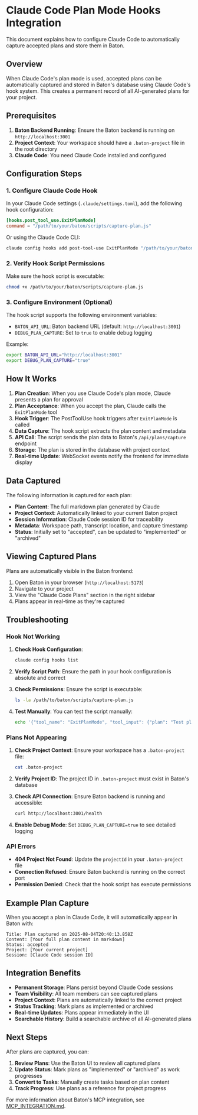 # Claude Code Plan Mode Hooks Integration

This document explains how to configure Claude Code to automatically capture accepted plans and store them in Baton.

## Overview

When Claude Code's plan mode is used, accepted plans can be automatically captured and stored in Baton's database using Claude Code's hook system. This creates a permanent record of all AI-generated plans for your project.

## Prerequisites

1. **Baton Backend Running**: Ensure the Baton backend is running on `http://localhost:3001`
2. **Project Context**: Your workspace should have a `.baton-project` file in the root directory
3. **Claude Code**: You need Claude Code installed and configured

## Configuration Steps

### 1. Configure Claude Code Hook

In your Claude Code settings (`.claude/settings.toml`), add the following hook configuration:

```toml
[hooks.post_tool_use.ExitPlanMode]
command = "/path/to/your/baton/scripts/capture-plan.js"
```

Or using the Claude Code CLI:

```bash
claude config hooks add post-tool-use ExitPlanMode "/path/to/your/baton/scripts/capture-plan.js"
```

### 2. Verify Hook Script Permissions

Make sure the hook script is executable:

```bash
chmod +x /path/to/your/baton/scripts/capture-plan.js
```

### 3. Configure Environment (Optional)

The hook script supports the following environment variables:

- `BATON_API_URL`: Baton backend URL (default: `http://localhost:3001`)
- `DEBUG_PLAN_CAPTURE`: Set to `true` to enable debug logging

Example:
```bash
export BATON_API_URL="http://localhost:3001"
export DEBUG_PLAN_CAPTURE="true"
```

## How It Works

1. **Plan Creation**: When you use Claude Code's plan mode, Claude presents a plan for approval
2. **Plan Acceptance**: When you accept the plan, Claude calls the `ExitPlanMode` tool
3. **Hook Trigger**: The PostToolUse hook triggers after `ExitPlanMode` is called
4. **Data Capture**: The hook script extracts the plan content and metadata
5. **API Call**: The script sends the plan data to Baton's `/api/plans/capture` endpoint
6. **Storage**: The plan is stored in the database with project context
7. **Real-time Update**: WebSocket events notify the frontend for immediate display

## Data Captured

The following information is captured for each plan:

- **Plan Content**: The full markdown plan generated by Claude
- **Project Context**: Automatically linked to your current Baton project
- **Session Information**: Claude Code session ID for traceability
- **Metadata**: Workspace path, transcript location, and capture timestamp
- **Status**: Initially set to "accepted", can be updated to "implemented" or "archived"

## Viewing Captured Plans

Plans are automatically visible in the Baton frontend:

1. Open Baton in your browser (`http://localhost:5173`)
2. Navigate to your project
3. View the "Claude Code Plans" section in the right sidebar
4. Plans appear in real-time as they're captured

## Troubleshooting

### Hook Not Working

1. **Check Hook Configuration**:
   ```bash
   claude config hooks list
   ```

2. **Verify Script Path**: Ensure the path in your hook configuration is absolute and correct

3. **Check Permissions**: Ensure the script is executable:
   ```bash
   ls -la /path/to/baton/scripts/capture-plan.js
   ```

4. **Test Manually**: You can test the script manually:
   ```bash
   echo '{"tool_name": "ExitPlanMode", "tool_input": {"plan": "Test plan"}, "session_id": "test", "cwd": "/your/workspace"}' | /path/to/baton/scripts/capture-plan.js
   ```

### Plans Not Appearing

1. **Check Project Context**: Ensure your workspace has a `.baton-project` file:
   ```bash
   cat .baton-project
   ```

2. **Verify Project ID**: The project ID in `.baton-project` must exist in Baton's database

3. **Check API Connection**: Ensure Baton backend is running and accessible:
   ```bash
   curl http://localhost:3001/health
   ```

4. **Enable Debug Mode**: Set `DEBUG_PLAN_CAPTURE=true` to see detailed logging

### API Errors

- **404 Project Not Found**: Update the `projectId` in your `.baton-project` file
- **Connection Refused**: Ensure Baton backend is running on the correct port
- **Permission Denied**: Check that the hook script has execute permissions

## Example Plan Capture

When you accept a plan in Claude Code, it will automatically appear in Baton with:

```
Title: Plan captured on 2025-08-04T20:40:13.858Z
Content: [Your full plan content in markdown]
Status: accepted
Project: [Your current project]
Session: [Claude Code session ID]
```

## Integration Benefits

- **Permanent Storage**: Plans persist beyond Claude Code sessions
- **Team Visibility**: All team members can see captured plans
- **Project Context**: Plans are automatically linked to the correct project
- **Status Tracking**: Mark plans as implemented or archived
- **Real-time Updates**: Plans appear immediately in the UI
- **Searchable History**: Build a searchable archive of all AI-generated plans

## Next Steps

After plans are captured, you can:

1. **Review Plans**: Use the Baton UI to review all captured plans
2. **Update Status**: Mark plans as "implemented" or "archived" as work progresses
3. **Convert to Tasks**: Manually create tasks based on plan content
4. **Track Progress**: Use plans as a reference for project progress

For more information about Baton's MCP integration, see [MCP_INTEGRATION.md](./MCP_INTEGRATION.md).